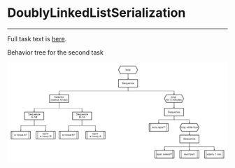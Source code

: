 # DoublyLinkedListSerialization

----------

Full task text is [here](task.pdf).

Behavior tree for the second task

![bhvTree.png](bhvTree.png)
